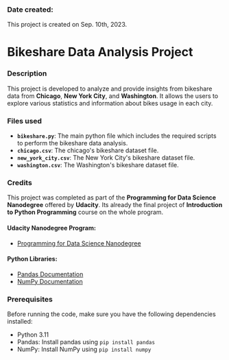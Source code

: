 ### **Date created**:
This project is created on Sep. 10th, 2023.

# Bikeshare Data Analysis Project

### Description
This project is developed to analyze and provide insights from bikeshare data from **Chicago**, **New York City**, and **Washington**. It allows the users to  explore various statistics and information about bikes usage in each city.

### Files used
* **`bikeshare.py`**: The main python file which includes the required scripts to perform the bikeshare data analysis.
* **`chicago.csv`**: The chicago's bikeshare dataset file. 
* **`new_york_city.csv`**: The New York City's bikeshare dataset file. 
* **`washington.csv`**: The Washington's bikeshare dataset file.

### Credits
This project was completed as part of the **Programming for Data Science Nanodegree** offered by **Udacity**. Its already the final project of **Introduction to Python Programming** course on the whole program.

#### Udacity Nanodegree Program:
* [Programming for Data Science Nanodegree](https://www.udacity.com/course/programming-for-data-science-nanodegree--nd104)

#### Python Libraries:
* [Pandas Documentation](https://pandas.pydata.org/docs/)
* [NumPy Documentation](https://numpy.org/install/)

### Prerequisites
Before running the code, make sure you have the following dependencies installed:
* Python 3.11
* Pandas: Install pandas using `pip install pandas`
* NumPy: Install NumPy using `pip install numpy`